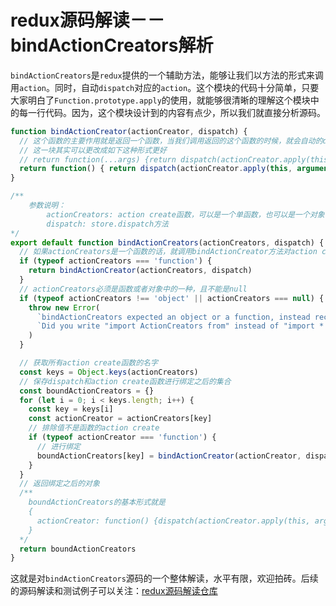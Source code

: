 # redux源码解读－－bindActionCreators解析

`bindActionCreators`是`redux`提供的一个辅助方法，能够让我们以方法的形式来调用`action`。同时，自动`dispatch`对应的`action`。这个模块的代码十分简单，只要大家明白了`Function.prototype.apply`的使用，就能够很清晰的理解这个模块中的每一行代码。因为，这个模块设计到的内容有点少，所以我们就直接分析源码。

```js
function bindActionCreator(actionCreator, dispatch) {
  // 这个函数的主要作用就是返回一个函数，当我们调用返回的这个函数的时候，就会自动的dispatch对应的action
  // 这一块其实可以更改成如下这种形式更好
  // return function(...args) {return dispatch(actionCreator.apply(this, args))}
  return function() { return dispatch(actionCreator.apply(this, arguments)) }
}
```

```js
/**
	参数说明： 
		actionCreators: action create函数，可以是一个单函数，也可以是一个对象，这个对象的所有元素都是action create函数
		dispatch: store.dispatch方法
*/
export default function bindActionCreators(actionCreators, dispatch) {
  // 如果actionCreators是一个函数的话，就调用bindActionCreator方法对action create函数和dispatch进行绑定
  if (typeof actionCreators === 'function') {
    return bindActionCreator(actionCreators, dispatch)
  }
  // actionCreators必须是函数或者对象中的一种，且不能是null
  if (typeof actionCreators !== 'object' || actionCreators === null) {
    throw new Error(
      `bindActionCreators expected an object or a function, instead received ${actionCreators === null ? 'null' : typeof actionCreators}. ` +
      `Did you write "import ActionCreators from" instead of "import * as ActionCreators from"?`
    )
  }

  // 获取所有action create函数的名字
  const keys = Object.keys(actionCreators)
  // 保存dispatch和action create函数进行绑定之后的集合
  const boundActionCreators = {}
  for (let i = 0; i < keys.length; i++) {
    const key = keys[i]
    const actionCreator = actionCreators[key]
    // 排除值不是函数的action create
    if (typeof actionCreator === 'function') {
      // 进行绑定
      boundActionCreators[key] = bindActionCreator(actionCreator, dispatch)
    }
  }
  // 返回绑定之后的对象
  /**
  	boundActionCreators的基本形式就是
  	{
      actionCreator: function() {dispatch(actionCreator.apply(this, arguments))}
  	}
  */
  return boundActionCreators
}

```

这就是对`bindActionCreators`源码的一个整体解读，水平有限，欢迎拍砖。后续的源码解读和测试例子可以关注：[redux源码解读仓库](https://github.com/SourceCooode/__redux)